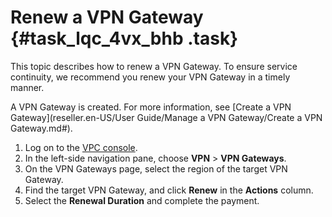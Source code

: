 # Renew a VPN Gateway {#task_lqc_4vx_bhb .task}

This topic describes how to renew a VPN Gateway. To ensure service continuity, we recommend you renew your VPN Gateway in a timely manner.

A VPN Gateway is created. For more information, see [Create a VPN Gateway](reseller.en-US/User Guide/Manage a VPN Gateway/Create a VPN Gateway.md#).

1.  Log on to the [VPC console](https://partners-intl.aliyun.com/login-required#/vpc). 
2.  In the left-side navigation pane, choose **VPN** \> **VPN Gateways**. 
3.  On the VPN Gateways page, select the region of the target VPN Gateway. 
4.  Find the target VPN Gateway, and click **Renew** in the **Actions** column. 
5.  Select the **Renewal Duration** and complete the payment. 

